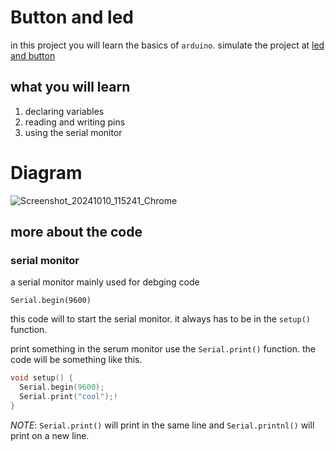 # Button and led

in this project you will learn the basics of `arduino`.
simulate the project at [led and button](https://wokwi.com/projects/411336385024901121)



## what you will learn 
1. declaring variables
2. reading and writing pins
3. using the serial monitor

# Diagram
![Screenshot_20241010_115241_Chrome](https://github.com/user-attachments/assets/6bb95536-b864-4568-97d8-5654944a87fb)

## more about the code 

### serial monitor
a serial monitor mainly used for debging code


```
Serial.begin(9600)
```
this code will to start the serial monitor. it always has to be in the
`setup()` function. 


print something in the serum monitor use the `Serial.print()` function.
the code will be something like this.


``` cpp
void setup() {
  Serial.begin(9600);
  Serial.print("cool");! 
}
```

_*NOTE*_: `Serial.print()` will print in the same line and `Serial.printnl()` will print on a new line.


